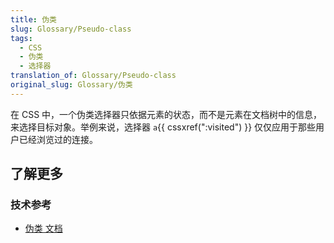 ```yaml
---
title: 伪类
slug: Glossary/Pseudo-class
tags:
  - CSS
  - 伪类
  - 选择器
translation_of: Glossary/Pseudo-class
original_slug: Glossary/伪类
---
```

<p>在 CSS 中，一个伪类选择器只依据元素的状态，而不是元素在文档树中的信息，来选择目标对象。举例来说，选择器 <code>a</code>{{ cssxref(":visited") }} 仅仅应用于那些用户已经浏览过的连接。</p>

<h2 id="了解更多">了解更多</h2>

<h3 id="技术参考">技术参考</h3>

<ul>
 <li><a href="/zh-CN/docs/Web/CSS/Pseudo-classes">伪类 文档</a></li>
</ul>
